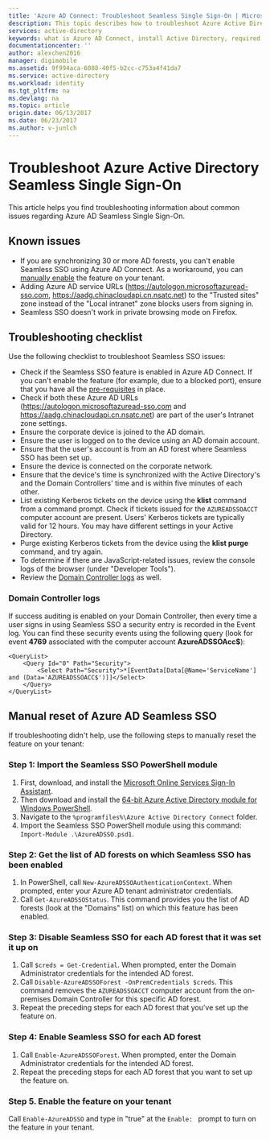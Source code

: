 ```yaml
---
title: 'Azure AD Connect: Troubleshoot Seamless Single Sign-On | Microsoft Docs'
description: This topic describes how to troubleshoot Azure Active Directory Seamless Single Sign-On (Azure AD Seamless SSO).
services: active-directory
keywords: what is Azure AD Connect, install Active Directory, required components for Azure AD, SSO, Single Sign-on
documentationcenter: ''
author: alexchen2016
manager: digimobile
ms.assetid: 9f994aca-6088-40f5-b2cc-c753a4f41da7
ms.service: active-directory
ms.workload: identity
ms.tgt_pltfrm: na
ms.devlang: na
ms.topic: article
origin.date: 06/13/2017
ms.date: 06/23/2017
ms.author: v-junlch
---
```


# Troubleshoot Azure Active Directory Seamless Single Sign-On

This article helps you find troubleshooting information about common issues regarding Azure AD Seamless Single Sign-On.

## Known issues

- If you are synchronizing 30 or more AD forests, you can't enable Seamless SSO using Azure AD Connect. As a workaround, you can [manually enable](#manual-reset-of-azure-ad-seamless-sso) the feature on your tenant.
- Adding Azure AD service URLs (https://autologon.microsoftazuread-sso.com, https://aadg.chinacloudapi.cn.nsatc.net) to the "Trusted sites" zone instead of the "Local intranet" zone blocks users from signing in.
- Seamless SSO doesn't work in private browsing mode on Firefox.

## Troubleshooting checklist

Use the following checklist to troubleshoot Seamless SSO issues:

- Check if the Seamless SSO feature is enabled in Azure AD Connect. If you can't enable the feature (for example, due to a blocked port), ensure that you have all the [pre-requisites](active-directory-aadconnect-sso-quick-start.md#step-1-check-prerequisites) in place.
- Check if both these Azure AD URLs (https://autologon.microsoftazuread-sso.com and https://aadg.chinacloudapi.cn.nsatc.net) are part of the user's Intranet zone settings.
- Ensure the corporate device is joined to the AD domain.
- Ensure the user is logged on to the device using an AD domain account.
- Ensure that the user's account is from an AD forest where Seamless SSO has been set up.
- Ensure the device is connected on the corporate network.
- Ensure that the device's time is synchronized with the Active Directory's and the Domain Controllers' time and is within five minutes of each other.
- List existing Kerberos tickets on the device using the **klist** command from a command prompt. Check if tickets issued for the `AZUREADSSOACCT` computer account are present. Users' Kerberos tickets are typically valid for 12 hours. You may have  different settings in your Active Directory.
- Purge existing Kerberos tickets from the device using the **klist purge** command, and try again.
- To determine if there are JavaScript-related issues, review the console logs of the browser (under "Developer Tools").
- Review the [Domain Controller logs](#domain-controller-logs) as well.

### Domain Controller logs

If success auditing is enabled on your Domain Controller, then every time a user signs in using Seamless SSO a security entry is recorded in the Event log. You can find these security events using the following query (look for event **4769** associated with the computer account **AzureADSSOAcc$**):

```
<QueryList>
	<Query Id="0" Path="Security">
		<Select Path="Security">*[EventData[Data[@Name='ServiceName'] and (Data='AZUREADSSOACC$')]]</Select>
	</Query>
</QueryList>
```

## Manual reset of Azure AD Seamless SSO

If troubleshooting didn't help, use the following steps to manually reset the feature on your tenant:

### Step 1: Import the Seamless SSO PowerShell module

1. First, download, and install the [Microsoft Online Services Sign-In Assistant](http://go.microsoft.com/fwlink/?LinkID=286152).
2. Then download and install the [64-bit Azure Active Directory module for Windows PowerShell](http://go.microsoft.com/fwlink/p/?linkid=236297).
3. Navigate to the `%programfiles%\Azure Active Directory Connect` folder.
4. Import the Seamless SSO PowerShell module using this command: `Import-Module .\AzureADSSO.psd1`.

### Step 2: Get the list of AD forests on which Seamless SSO has been enabled

1. In PowerShell, call `New-AzureADSSOAuthenticationContext`. When prompted, enter your Azure AD tenant administrator credentials.
2. Call `Get-AzureADSSOStatus`. This command provides you the list of AD forests (look at the "Domains" list) on which this feature has been enabled.

### Step 3: Disable Seamless SSO for each AD forest that it was set it up on

1. Call `$creds = Get-Credential`. When prompted, enter the Domain Administrator credentials for the intended AD forest.
2. Call `Disable-AzureADSSOForest -OnPremCredentials $creds`. This command removes the `AZUREADSSOACCT` computer account from the on-premises Domain Controller for this specific AD forest.
3. Repeat the preceding steps for each AD forest that you’ve set up the feature on.

### Step 4: Enable Seamless SSO for each AD forest

1. Call `Enable-AzureADSSOForest`. When prompted, enter the Domain Administrator credentials for the intended AD forest.
2. Repeat the preceding steps for each AD forest that you want to set up the feature on.

### Step 5. Enable the feature on your tenant

Call `Enable-AzureADSSO` and type in "true" at the `Enable: ` prompt to turn on the feature in your tenant.


